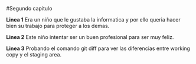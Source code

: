 #Segundo capitulo

**Linea 1**
Era un niño que le gustaba la informatica y por ello queria hacer bien su trabajo para proteger a los demas.

**Linea 2**
Este niño intentar ser un buen profesional para ser muy feliz.

**Linea 3**
Probando el comando git diff para ver las diferencias entre working copy y el staging area.
